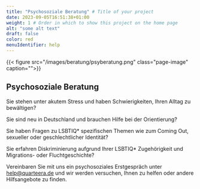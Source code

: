 ```yaml
---
title: "Psychosoziale Beratung" # Title of your project
date: 2023-09-05T16:51:38+01:00
weight: 1 # Order in which to show this project on the home page
alt: "some alt text"
draft: false
color: red
menuIdentifier: help
---
```


{{< figure src="/images/beratung/psyberatung.png" class="page-image" caption="">}}

## Psychosoziale Beratung

Sie stehen unter akutem Stress und haben Schwierigkeiten, Ihren Alltag zu bewältigen? 

Sie sind neu in Deutschland und brauchen Hilfe bei der Orientierung? 

Sie haben Fragen zu LSBTIQ* spezifischen Themen wie zum Coming Out, sexueller oder geschlechtlicher Identität? 

Sie erfahren Diskriminierung aufgrund Ihrer LSBTIQ* Zugehörigkeit und Migrations- oder Fluchtgeschichte?

Vereinbaren Sie mit uns ein psychosoziales Erstgespräch unter help@quarteera.de und wir werden versuchen, Ihnen zu helfen oder andere Hilfsangebote zu finden. 
